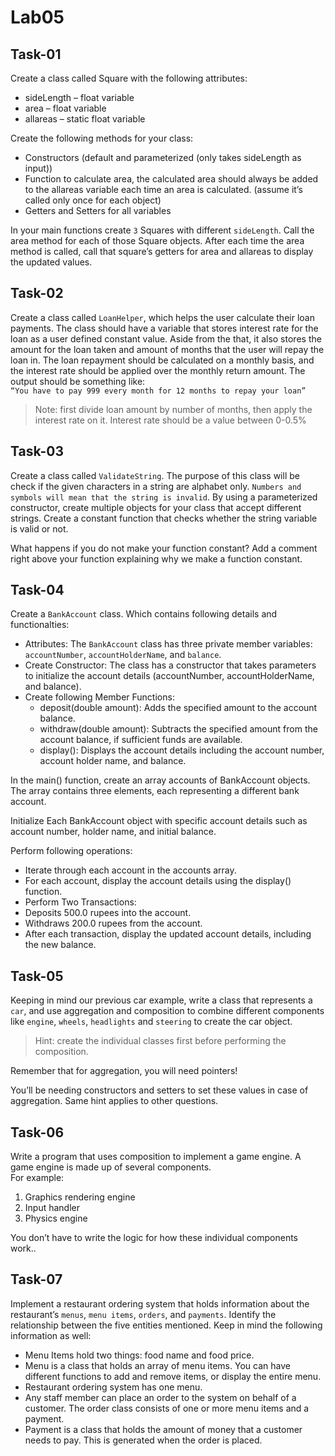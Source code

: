 # Lab05

## Task-01

Create a class called Square with the following attributes:
+ sideLength – float variable
+ area – float variable
+ allareas – static float variable

Create the following methods for your class:
* Constructors (default and parameterized (only takes sideLength as input))
* Function to calculate area, the calculated area should always be added to the allareas
variable each time an area is calculated. (assume it’s called only once for each object)
* Getters and Setters for all variables

In your main functions create `3` Squares with different `sideLength`. Call the area method for each of those Square objects. After each time the area method is called, call that square’s getters for area and allareas to display the updated values.

## Task-02

Create a class called `LoanHelper`, which helps the user calculate their loan payments. The class should have a variable that stores interest rate for the loan as a user defined constant value. Aside from the that, it also stores the amount for the loan taken and amount of months that the user will repay the loan in. The loan repayment should be calculated on a monthly basis, and the interest rate should be applied over the monthly return amount. The output should be something like:\
`“You have to pay 999 every month for 12 months to repay your loan”`
> Note: first divide loan amount by number of months, then apply the interest rate on it. Interest rate should be a value between 0-0.5%

## Task-03

Create a class called `ValidateString`. The purpose of this class will be check if the given characters in a string are alphabet only. `Numbers and symbols will mean that the string is invalid`. By using a
parameterized constructor, create multiple objects for your class that accept different strings. Create
a constant function that checks whether the string variable is valid or not.

What happens if you do not make your function constant? Add a comment right above your function explaining why we make a function constant.

## Task-04

Create a `BankAccount` class. Which contains following details and functionalties:
* Attributes: The `BankAccount` class has three private member variables: `accountNumber`,
`accountHolderName`, and `balance`.
* Create Constructor: The class has a constructor that takes parameters to initialize the account details (accountNumber, accountHolderName, and balance).
* Create following Member Functions:
    * deposit(double amount): Adds the specified amount to the account balance.
    * withdraw(double amount): Subtracts the specified amount from the account balance, if sufficient funds are available.
    * display(): Displays the account details including the account number, account holder name, and balance.

In the main() function, create an array accounts of BankAccount objects. The array contains three elements, each representing a different bank account.

Initialize Each BankAccount object with specific account details such as account number, holder name, and initial balance.

Perform following operations:
* Iterate through each account in the accounts array.
* For each account, display the account details using the display() function.
* Perform Two Transactions:
* Deposits 500.0 rupees into the account.
* Withdraws 200.0 rupees from the account.
* After each transaction, display the updated account details, including the new balance.

## Task-05

Keeping in mind our previous car example, write a class that represents a
`car`, and use aggregation and composition to combine different components
like `engine`, `wheels`, `headlights` and `steering` to create the car object.

> Hint: create the individual classes first before performing the composition. 

Remember that for aggregation, you will need pointers!

You’ll be needing constructors and setters to set these values in case of aggregation. Same hint applies to other questions.

## Task-06

Write a program that uses composition to implement a game engine. A game
engine is made up of several components. \
For example:
1.  Graphics rendering engine
2.  Input handler
3.  Physics engine

You don’t have to write the logic for how these individual components work..

## Task-07

Implement a restaurant ordering system that holds information about the restaurant’s `menus`, `menu items`, `orders`, and `payments`. Identify the
relationship between the five entities mentioned. Keep in mind the following information as well:

* Menu Items hold two things: food name and food price.
* Menu is a class that holds an array of menu items. You can have different functions to add and remove items, or display the entire
menu.
* Restaurant ordering system has one menu.
* Any staff member can place an order to the system on behalf of a customer. The order class consists of one or more menu items and a payment.
* Payment is a class that holds the amount of money that a customer
needs to pay. This is generated when the order is placed.